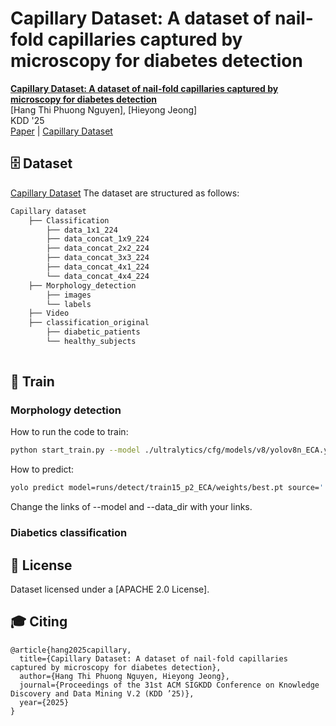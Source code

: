 # Capillary Dataset: A dataset of nail-fold capillaries captured by microscopy for diabetes detection

[**Capillary Dataset: A dataset of nail-fold capillaries captured by microscopy for diabetes detection**](https://doi.org/10.1145/3711896.3737425)    
[Hang Thi Phuong Nguyen], [Hieyong Jeong]   
KDD '25              
[Paper](https://doi.org/10.1145/3711896.3737425) | [Capillary Dataset](https://huggingface.co/datasets/HanaNguyen/Capillary-Dataset)

## 🗄️ Dataset
[Capillary Dataset](https://huggingface.co/datasets/HanaNguyen/Capillary-Dataset)
The dataset are structured as follows:

```bash
Capillary dataset
    ├── Classification
        ├── data_1x1_224
        ├── data_concat_1x9_224
        ├── data_concat_2x2_224
        ├── data_concat_3x3_224
        ├── data_concat_4x1_224
        └── data_concat_4x4_224
    ├── Morphology_detection
        ├── images
        └── labels
    ├── Video
    ├── classification_original
        ├── diabetic_patients
        └── healthy_subjects
    
```
## 🧪 Train
### Morphology detection
How to run the code to train:
```bash
python start_train.py --model ./ultralytics/cfg/models/v8/yolov8n_ECA.yaml --data_dir ./datasets/nailfold/data/data.yaml
```

How to predict:
```bash
yolo predict model=runs/detect/train15_p2_ECA/weights/best.pt source='' imgsz=640
```
Change the links of --model and --data_dir with your links.
### Diabetics classification



## 📄 License

Dataset licensed under a [APACHE 2.0 License].

## 🎓 Citing 

```
@article{hang2025capillary,
  title={Capillary Dataset: A dataset of nail-fold capillaries captured by microscopy for diabetes detection},
  author={Hang Thi Phuong Nguyen, Hieyong Jeong},
  journal={Proceedings of the 31st ACM SIGKDD Conference on Knowledge Discovery and Data Mining V.2 (KDD ’25)},
  year={2025}
}
```